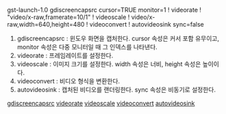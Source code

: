 gst-launch-1.0 gdiscreencapsrc cursor=TRUE monitor=1 ! videorate ! "video/x-raw,framerate=10/1" ! videoscale ! video/x-raw,width=640,height=480 ! videoconvert ! autovideosink sync=false

1) gdiscreencapsrc : 윈도우 화면을 캡처한다. cursor 속성은 커서 포함 유무이고, monitor 속성은 다중 모니터일 때 그 인덱스를 나타낸다.
2) videorate : 프레임레이트를 설정한다.
3) videoscale : 이미지 크기를 설정한다. width 속성은 너비, height 속성은 높이이다.
4) videoconvert : 비디오 형식을 변환한다.
5) autovideosink : 캡처된 비디오를 랜더링한다. sync 속성은 비동기로 설정한다.

[gdiscreencapsrc](https://gstreamer.freedesktop.org/documentation/winscreencap/gdiscreencapsrc.html?gi-language=c,"gdiscreencapsrc")
[videorate](https://gstreamer.freedesktop.org/documentation/videorate/index.html?gi-language=c,"videorate")
[videoscale](https://gstreamer.freedesktop.org/documentation/videoscale/index.html?gi-language=c,"videoscale")
[videoconvert](https://gstreamer.freedesktop.org/documentation/videoconvert/index.html?gi-language=c,"videoconvert")
[autovideosink](https://gstreamer.freedesktop.org/documentation/autodetect/autovideosink.html?gi-language=c,"autovideosink")
